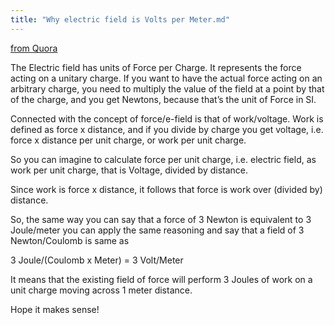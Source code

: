 ```yaml
---
title: "Why electric field is Volts per Meter.md"
---
```


[from Quora](https://www.quora.com/What-does-volt-per-meter-mean-How-is-that-related-to-the-electric-field-Does-it-mean-that-x-volt-remains-per-meter-when-I-put-a-unit-charge-somewhere-in-the-electric-field#:~:text=A%20volt%20is%20a%20joule,joules%20of%20energy%20are%20transferred.)

The Electric field has units of Force per Charge. It represents the force acting on a unitary charge. If you want to have the actual force acting on an arbitrary charge, you need to multiply the value of the field at a point by that of the charge, and you get Newtons, because that’s the unit of Force in SI.

Connected with the concept of force/e-field is that of work/voltage. Work is defined as force x distance, and if you divide by charge you get voltage, i.e. force x distance per unit charge, or work per unit charge.

So you can imagine to calculate force per unit charge, i.e. electric field, as work per unit charge, that is Voltage, divided by distance.

Since work is force x distance, it follows that force is work over (divided by) distance.

So, the same way you can say that a force of 3 Newton is equivalent to 3 Joule/meter you can apply the same reasoning and say that a field of 3 Newton/Coulomb is same as

3 Joule/(Coulomb x Meter) = 3 Volt/Meter

It means that the existing field of force will perform 3 Joules of work on a unit charge moving across 1 meter distance.

Hope it makes sense!
